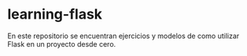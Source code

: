 # learning-flask
En este repositorio se encuentran ejercicios y modelos de como utilizar Flask en un proyecto desde cero.
